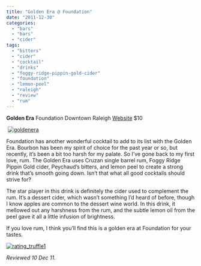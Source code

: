 ```yaml
---
title: "Golden Era @ Foundation"
date: "2011-12-30"
categories: 
  - "bars"
  - "bars"
  - "cider"
tags: 
  - "bitters"
  - "cider"
  - "cocktail"
  - "drinks"
  - "foggy-ridge-pippin-gold-cider"
  - "foundation"
  - "lemon-peel"
  - "raleigh"
  - "review"
  - "rum"
---
```


**Golden Era** Foundation Downtown Raleigh [Website](http://www.foundationnc.com/) $10

 [![](http://s3.amazonaws.com/thegourmez-wpmedia/2011/12/goldenera.jpg "goldenera")](http://s3.amazonaws.com/thegourmez-wpmedia/2011/12/goldenera.jpg)

Foundation has another wonderful cocktail to add to its list with the Golden Era. Bourbon has been my spirit of choice for the past year or so, but recently, it’s been a bit too harsh for my palate. So I’ve gone back to my first love, rum. The Golden Era uses Cruzan single barrel rum, Foggy Ridge Pippin Gold cider, Peychaud’s bitters, and lemon peel to create a strong drink that’s smooth going down. Isn’t that what all good cocktails should strive for?

The star player in this drink is definitely the cider used to complement the rum. It’s a dessert cider, which wasn’t something I’d heard of before, though I know apples are common to the dessert wine world. In this drink, it mellowed out any harshness from the rum, and the subtle lemon oil from the peel gave it all a little infusion of brightness.

If you love rum, I think you’ll find this is a golden era at Foundation for your tastes.

[![](http://s3.amazonaws.com/thegourmez-wpmedia/2009/02/rating_truffle1.gif "rating_truffle1")](http://s3.amazonaws.com/thegourmez-wpmedia/2009/02/rating_truffle1.gif)

_Reviewed 10 Dec 11._
